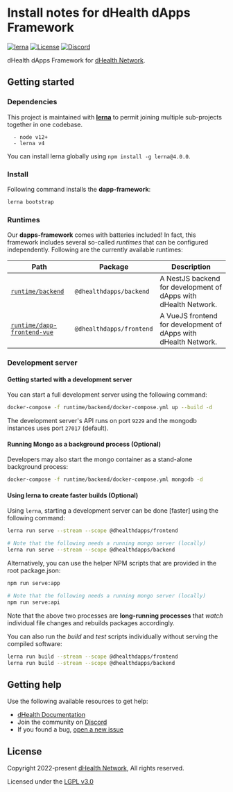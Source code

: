 # Install notes for dHealth dApps Framework

[![lerna](https://img.shields.io/badge/maintained%20with-lerna-cc00ff.svg)](https://lerna.js.org/)
[![License](https://img.shields.io/badge/License-LGPL%203.0%20only-blue.svg)][license]
[![Discord](https://img.shields.io/badge/chat-on%20discord-green.svg)][discord]

dHealth dApps Framework for [dHealth Network][parent-url].

## Getting started

### Dependencies

This project is maintained with [**lerna**](https://lerna.js.org/) to permit joining multiple sub-projects together in one codebase. 

```
  - node v12+
  - lerna v4
```

You can install lerna globally using `npm install -g lerna@4.0.0`.

### Install

Following command installs the **dapp-framework**:

```bash
lerna bootstrap
```

### Runtimes

Our **dapps-framework** comes with batteries included! In fact, this framework includes several so-called *runtimes* that can be configured independently. Following are the currently available runtimes:

| Path | Package | Description |
| --- | --- | --- |
| [`runtime/backend`](./tree/main/runtime/backend#developer-notes) | `@dhealthdapps/backend` | A NestJS backend for development of dApps with dHealth Network. |
| [`runtime/dapp-frontend-vue`](./tree/main/runtime/dapp-frontend-vue#developer-notes) | `@dhealthdapps/frontend` | A VueJS frontend for development of dApps with dHealth Network. |

### Development server

#### Getting started with a development server

You can start a full development server using the following command:

```bash
docker-compose -f runtime/backend/docker-compose.yml up --build -d
```

The development server's API runs on port `9229` and the mongodb instances uses port `27017` (default).

#### Running Mongo as a background process (Optional)

Developers may also start the mongo container as a stand-alone background process:

```bash
docker-compose -f runtime/backend/docker-compose.yml mongodb -d
```

#### Using lerna to create faster builds (Optional)

Using `lerna`, starting a development server can be done \[faster\] using the following command:

```bash
lerna run serve --stream --scope @dhealthdapps/frontend

# Note that the following needs a running mongo server (locally)
lerna run serve --stream --scope @dhealthdapps/backend
```

Alternatively, you can use the helper NPM scripts that are provided in the root package.json:

```bash
npm run serve:app

# Note that the following needs a running mongo server (locally)
npm run serve:api
```

Note that the above two processes are **long-running processes** that *watch* individual file changes and rebuilds packages accordingly.

You can also run the *build* and *test* scripts individually without serving the compiled software:

```bash
lerna run build --stream --scope @dhealthdapps/frontend
lerna run build --stream --scope @dhealthdapps/backend
```

## Getting help

Use the following available resources to get help:

- [dHealth Documentation][docs]
- Join the community on [Discord][discord] 
- If you found a bug, [open a new issue][issues]

## License

Copyright 2022-present [dHealth Network][parent-url], All rights reserved.

Licensed under the [LGPL v3.0](LICENSE)

[license]: https://opensource.org/licenses/LGPL-3.0
[parent-url]: https://dhealth.network
[docs]: https://docs.dhealth.com
[issues]: https://github.com/dhealthproject/dapps-framework/issues
[discord]: https://discord.gg/P57WHbmZjk